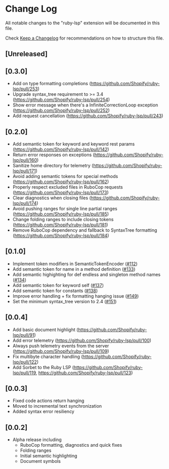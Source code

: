 # Change Log

All notable changes to the "ruby-lsp" extension will be documented in this file.

Check [Keep a Changelog](http://keepachangelog.com/) for recommendations on how to structure this file.

## [Unreleased]

## [0.3.0]
- Add on type formatting completions (https://github.com/Shopify/ruby-lsp/pull/253)
- Upgrade syntax_tree requirement to >= 3.4 (https://github.com/Shopify/ruby-lsp/pull/254)
- Show error message when there's a InfiniteCorrectionLoop exception (https://github.com/Shopify/ruby-lsp/pull/252)
- Add request cancellation (https://github.com/Shopify/ruby-lsp/pull/243)

## [0.2.0]

- Add semantic token for keyword and keyword rest params (https://github.com/Shopify/ruby-lsp/pull/142)
- Return error responses on exceptions (https://github.com/Shopify/ruby-lsp/pull/160)
- Sanitize home directory for telemetry (https://github.com/Shopify/ruby-lsp/pull/171)
- Avoid adding semantic tokens for special methods (https://github.com/Shopify/ruby-lsp/pull/162)
- Properly respect excluded files in RuboCop requests (https://github.com/Shopify/ruby-lsp/pull/173)
- Clear diagnostics when closing files (https://github.com/Shopify/ruby-lsp/pull/174)
- Avoid pushing ranges for single line partial ranges (https://github.com/Shopify/ruby-lsp/pull/185)
- Change folding ranges to include closing tokens (https://github.com/Shopify/ruby-lsp/pull/181)
- Remove RuboCop dependency and fallback to SyntaxTree formatting (https://github.com/Shopify/ruby-lsp/pull/184)

## [0.1.0]

- Implement token modifiers in SemanticTokenEncoder ([#112](https://github.com/Shopify/ruby-lsp/pull/112))
- Add semantic token for name in a method definition ([#133](https://github.com/Shopify/ruby-lsp/pull/133))
- Add semantic highighting for def endless and singleton method names ([#134](https://github.com/Shopify/ruby-lsp/pull/134))
- Add semantic token for keyword self ([#137](https://github.com/Shopify/ruby-lsp/pull/137))
- Add semantic token for constants ([#138](https://github.com/Shopify/ruby-lsp/pull/138))
- Improve error handling + fix formatting hanging issue ([#149](https://github.com/Shopify/ruby-lsp/pull/149))
- Set the minimum syntax_tree version to 2.4 ([#151](https://github.com/Shopify/ruby-lsp/pull/151))

## [0.0.4]

- Add basic document highlight (https://github.com/Shopify/ruby-lsp/pull/91)
- Add error telemetry (https://github.com/Shopify/ruby-lsp/pull/100)
- Always push telemetry events from the server (https://github.com/Shopify/ruby-lsp/pull/109)
- Fix multibyte character handling (https://github.com/Shopify/ruby-lsp/pull/122)
- Add Sorbet to the Ruby LSP (https://github.com/Shopify/ruby-lsp/pull/119, https://github.com/Shopify/ruby-lsp/pull/123)

## [0.0.3]

- Fixed code actions return hanging
- Moved to incremental text synchronization
- Added syntax error resiliency

## [0.0.2]

- Alpha release including
    - RuboCop formatting, diagnostics and quick fixes
    - Folding ranges
    - Initial semantic highlighting
    - Document symbols
